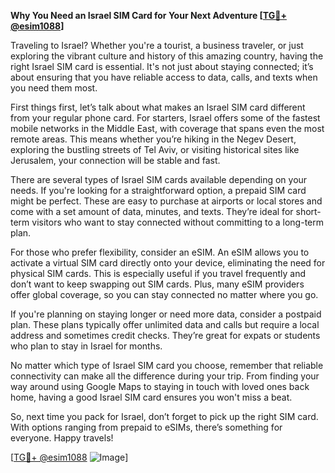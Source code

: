 **Why You Need an Israel SIM Card for Your Next Adventure [[TG💪+ @esim1088](https://t.me/s/esim1088)]**

Traveling to Israel? Whether you're a tourist, a business traveler, or just exploring the vibrant culture and history of this amazing country, having the right Israel SIM card is essential. It's not just about staying connected; it’s about ensuring that you have reliable access to data, calls, and texts when you need them most.

First things first, let’s talk about what makes an Israel SIM card different from your regular phone card. For starters, Israel offers some of the fastest mobile networks in the Middle East, with coverage that spans even the most remote areas. This means whether you’re hiking in the Negev Desert, exploring the bustling streets of Tel Aviv, or visiting historical sites like Jerusalem, your connection will be stable and fast. 

There are several types of Israel SIM cards available depending on your needs. If you're looking for a straightforward option, a prepaid SIM card might be perfect. These are easy to purchase at airports or local stores and come with a set amount of data, minutes, and texts. They’re ideal for short-term visitors who want to stay connected without committing to a long-term plan.

For those who prefer flexibility, consider an eSIM. An eSIM allows you to activate a virtual SIM card directly onto your device, eliminating the need for physical SIM cards. This is especially useful if you travel frequently and don’t want to keep swapping out SIM cards. Plus, many eSIM providers offer global coverage, so you can stay connected no matter where you go.

If you're planning on staying longer or need more data, consider a postpaid plan. These plans typically offer unlimited data and calls but require a local address and sometimes credit checks. They’re great for expats or students who plan to stay in Israel for months.

No matter which type of Israel SIM card you choose, remember that reliable connectivity can make all the difference during your trip. From finding your way around using Google Maps to staying in touch with loved ones back home, having a good Israel SIM card ensures you won't miss a beat.

So, next time you pack for Israel, don’t forget to pick up the right SIM card. With options ranging from prepaid to eSIMs, there’s something for everyone. Happy travels! 

[[TG💪+ @esim1088](https://t.me/s/esim1088) ![Image](https://i.postimg.cc/Y0z9fWf4/image.png)]